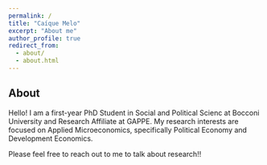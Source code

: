 ```yaml
---
permalink: /
title: "Caíque Melo"
excerpt: "About me"
author_profile: true
redirect_from: 
  - about/
  - about.html
---
```


## About

Hello! I am a first-year PhD Student in Social and Political Scienc  at Bocconi University and Research Affiliate at GAPPE. My research interests are focused on Applied Microeconomics, specifically Political Economy and Development Economics.

Please feel free to reach out to me to talk about research!!

